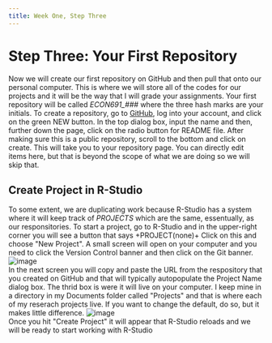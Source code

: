 ```yaml
---
title: Week One, Step Three
---
```


# Step Three: Your First Repository
Now we will create our first repository on GitHub and then pull that onto our personal computer. This is where we will store all of the codes for our projects and it will be the way that I will grade your assignments. Your first repository will be called *ECON691_###* where the three hash marks are your initials. To create a repository, go to [GitHub](www.github.com), log into your account, and click on the green NEW button. In the top dialog box, input the name and then, further down the page, click on the radio button for README file. After making sure this is a public repository, scroll to the bottom and click on create. This will take you to your repository page. You can directly edit items here, but that is beyond the scope of what we are doing so we will skip that. 
## Create Project in R-Studio
To some extent, we are duplicating work because R-Studio has a system where it will keep track of *PROJECTS* which are the same, essentually, as our responsitories. To start a project, go to R-Studio and in the upper-right corner you will see a button that says +PROJECT(none)+ Click on this and choose "New Project". A small screen will open on your computer and you need to click the Version Control banner and then click on the Git banner.  
![image](https://github.com/jrgroves/ECON691/assets/52717006/64332c4b-b877-40b7-bc5b-a5c91569ecc3)  
In the next screen you will copy and paste the URL from the respository that you created on GitHub and that will typically autopopulate the Project Name dialog box. The thrid box is were it will live on your computer. I keep mine in a directory in my Documents folder called "Projects" and that is where each of my reserach projects live. If you want to change the default, do so, but it makes little difference.
![image](https://github.com/jrgroves/ECON691/assets/52717006/6a2e5628-6035-4016-9ab1-997a0459726a)  
Once you hit "Create Project" it will appear that R-Studio reloads and we will be ready to start working with R-Studio


